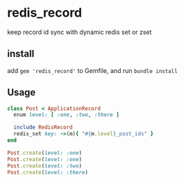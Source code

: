 # redis_record
keep record id sync with dynamic redis set or zset

## install

add `gem 'redis_record'` to Gemfile, and run `bundle install`

## Usage

```ruby
class Post < ApplicationRecord
  enum level: [ :one, :two, :there ]

  include RedisRecord
  redis_set key: ->(m){ "#{m.level}_post_ids" }
end
```
```ruby
Post.create(level: :one)
Post.create(level: :one)
Post.create(level: :two)
Post.create(level: :there)
```
